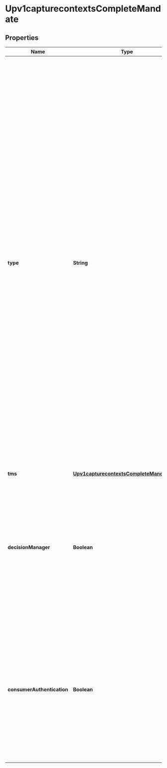 
# Upv1capturecontextsCompleteMandate

## Properties
Name | Type | Description | Notes
------------ | ------------- | ------------- | -------------
**type** | **String** | This field is used to indicate how a payment should be processed.  Possible values: - AUTH: Use this value when you want to authorize a payment within Unified Checkout without capturing it immediately.  Payment types that initiate an immediate transfer of funds are NOT allowed.  If a capture context request includes a payment type incompatible with this mode, a 400 error will be returned.  A merchant would need to perform their own capture via API where applicable.&lt;br&gt;&lt;br&gt;   - CAPTURE: Use this value when you want to perform a sale within Unified Checkout and capture the payment immediately during the transaction.  Note: Some payment types may return a PENDING status, requiring an additional status check call to determine the final outcome of the payment.&lt;br&gt;&lt;br&gt; - PREFER_AUTH: Use this value to offer multiple alternative payment options during the Unified Checkout experience. This option authorizes the payment without immediate capture, where available.  It will perform a \&quot;CAPTURE\&quot; where an \&quot;AUTH\&quot; is not allowed by the payment type.  Transactions can be AUTHORIZED, CAPTURED, or PENDING.  If an \&quot;AUTH\&quot; is performed, a merchant would need to perform their own capture via API where applicable.  |  [optional]
**tms** | [**Upv1capturecontextsCompleteMandateTms**](Upv1capturecontextsCompleteMandateTms.md) |  |  [optional]
**decisionManager** | **Boolean** | Configure Unified Checkout to determine whether Decision Manager is invoked during service orchestration.  Possible values:  - True  - False&lt;br&gt;&lt;br&gt;  Setting this value to True indicates that device fingerprinting will be executed to add additional information for risk service Setting this value to False (or not provided) indicates that you do not wish to run device fingerprinting and skip decision manager services.  |  [optional]
**consumerAuthentication** | **Boolean** | Configure Unified Checkout to determine whether Consumer Authentication is invoked during service orchestration.  Possible values:  - True  - False&lt;br&gt;&lt;br&gt;  Setting this value to True will attempt to perform authentication using the Payer Authentication Service. Setting this value to False (or not provided) indicates that you do not wish to perform authentication using the Payer Authentication Service.  |  [optional]



